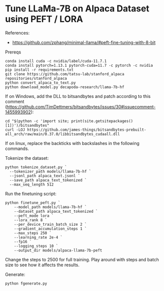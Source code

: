 # Tune LLaMa-7B on Alpaca Dataset using PEFT / LORA

References:
  - https://github.com/zphang/minimal-llama/#peft-fine-tuning-with-8-bit

Prereqs

```
conda install cuda -c nvidia/label/cuda-11.7.1
conda install pytorch=1.13.1 pytorch-cuda=11.7 -c pytorch -c nvidia
pip install -r requirements.txt
git clone https://github.com/tatsu-lab/stanford_alpaca repositories/stanford_alpaca
python convert_alpaca_to_text.py
python download_model.py decapoda-research/llama-7b-hf
```

If on Windows, add the DLL to bitsandbytes and patch according to this comment (https://github.com/TimDettmers/bitsandbytes/issues/30#issuecomment-1455993902):

```
cd "$(python -c 'import site; print(site.getsitepackages()[1])')/bitsandbytes"
curl -LOJ https://github.com/james-things/bitsandbytes-prebuilt-all_arch/raw/main/0.37.0/libbitsandbytes_cudaall.dll
```

If on linux, replace the backticks with backslashes in the following commands.

Tokenize the dataset:

```
python tokenize_dataset.py `
  --tokenizer_path models/llama-7b-hf `
  --jsonl_path alpaca_text.jsonl `
  --save_path alpaca_text_tokenized `
  --max_seq_length 512
```

Run the finetuning script:

```
python finetune_peft.py `
    --model_path models/llama-7b-hf `
    --dataset_path alpaca_text_tokenized `
    --peft_mode lora `
    --lora_rank 8 `
    --per_device_train_batch_size 2 `
    --gradient_accumulation_steps 1 `
    --max_steps 250 `
    --learning_rate 2e-4 `
    --fp16 `
    --logging_steps 10 `
    --output_dir models/alpaca-llama-7b-peft
```

Change the steps to 2500 for full training. Play around with steps and batch size to see how it affects the results.

Generate:
```
python fgenerate.py
```

